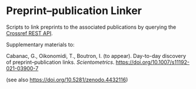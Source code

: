 # Preprint–publication Linker

Scripts to link preprints to the associated publications by querying the [Crossref REST API](https://www.crossref.org/education/retrieve-metadata/rest-api/).


Supplementary materials to:

Cabanac, G., Oikonomidi, T., Boutron, I. (to appear). Day-to-day discovery of preprint–publication links. *Scientometrics*. https://doi.org/10.1007/s11192-021-03900-7

(see also https://doi.org/10.5281/zenodo.4432116)

